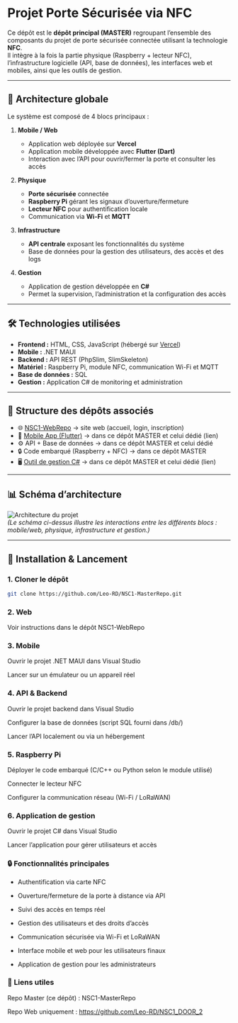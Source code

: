 # Projet Porte Sécurisée via NFC

Ce dépôt est le **dépôt principal (MASTER)** regroupant l’ensemble des composants du projet de porte sécurisée connectée utilisant la technologie **NFC**.  
Il intègre à la fois la partie physique (Raspberry + lecteur NFC), l’infrastructure logicielle (API, base de données), les interfaces web et mobiles, ainsi que les outils de gestion.

---

## 📌 Architecture globale

Le système est composé de 4 blocs principaux :

1. **Mobile / Web**  
   - Application web déployée sur **Vercel**  
   - Application mobile développée avec **Flutter (Dart)**  
   - Interaction avec l’API pour ouvrir/fermer la porte et consulter les accès

2. **Physique**  
   - **Porte sécurisée** connectée  
   - **Raspberry Pi** gérant les signaux d’ouverture/fermeture  
   - **Lecteur NFC** pour authentification locale  
   - Communication via **Wi-Fi** et **MQTT**

3. **Infrastructure**  
   - **API centrale** exposant les fonctionnalités du système  
   - Base de données pour la gestion des utilisateurs, des accès et des logs

4. **Gestion**  
   - Application de gestion développée en **C#**  
   - Permet la supervision, l’administration et la configuration des accès

---

## 🛠️ Technologies utilisées

- **Frontend :** HTML, CSS, JavaScript (hébergé sur [Vercel](https://nsc-1-door-2.vercel.app/homepage.html))  
- **Mobile :** .NET MAUI  
- **Backend :** API REST (PhpSlim, SlimSkeleton)  
- **Matériel :** Raspberry Pi, module NFC, communication Wi-Fi et MQTT
- **Base de données :** SQL  
- **Gestion :** Application C# de monitoring et administration  

---

## 📂 Structure des dépôts associés

- 🌐 [NSC1-WebRepo](https://github.com/Leo-RD/NSC1_DOOR_2) → site web (accueil, login, inscription)  
- 📱 [Mobile App (Flutter)](https://github.com/Leo-RD/nsc1_mobileapp) → dans ce dépôt MASTER et celui dédié (lien)
- ⚙️ API + Base de données → dans ce dépôt MASTER et celui dédié
- 🔒 Code embarqué (Raspberry + NFC) → dans ce dépôt MASTER  
- 🖥️ [Outil de gestion C#](https://github.com/fuxau/gestionappNSC1_securedoor.git) → dans ce dépôt MASTER et celui dédié (lien) 

---

## 📊 Schéma d’architecture

![Architecture du projet](./docs/SYNOPTIQUE_NSC1.png)  
*(Le schéma ci-dessus illustre les interactions entre les différents blocs : mobile/web, physique, infrastructure et gestion.)*

---

## 🚀 Installation & Lancement

### 1. Cloner le dépôt

```bash
git clone https://github.com/Leo-RD/NSC1-MasterRepo.git
```

### 2. Web

Voir instructions dans le dépôt NSC1-WebRepo

### 3. Mobile

Ouvrir le projet .NET MAUI dans Visual Studio

Lancer sur un émulateur ou un appareil réel

### 4. API & Backend

Ouvrir le projet backend dans Visual Studio

Configurer la base de données (script SQL fourni dans /db/)

Lancer l’API localement ou via un hébergement

### 5. Raspberry Pi

Déployer le code embarqué (C/C++ ou Python selon le module utilisé)

Connecter le lecteur NFC

Configurer la communication réseau (Wi-Fi / LoRaWAN)

### 6. Application de gestion

Ouvrir le projet C# dans Visual Studio

Lancer l’application pour gérer utilisateurs et accès

### 🔒 Fonctionnalités principales

- Authentification via carte NFC

- Ouverture/fermeture de la porte à distance via API

- Suivi des accès en temps réel

- Gestion des utilisateurs et des droits d’accès

- Communication sécurisée via Wi-Fi et LoRaWAN

- Interface mobile et web pour les utilisateurs finaux

- Application de gestion pour les administrateurs

### 📌 Liens utiles

Repo Master (ce dépôt) : NSC1-MasterRepo

Repo Web uniquement : https://github.com/Leo-RD/NSC1_DOOR_2
